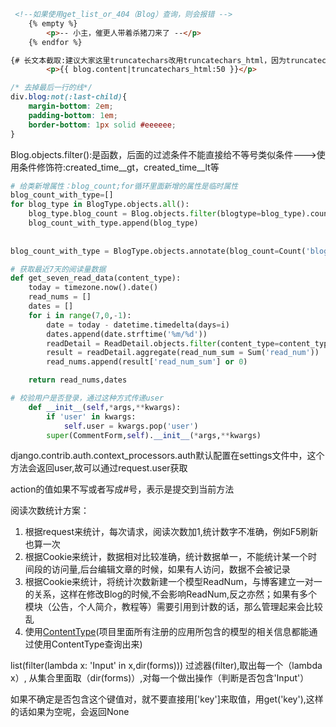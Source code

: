 ```html
 <!--如果使用get_list_or_404（Blog）查询，则会报错 -->
    {% empty %}
        <p>-- 小主，催更人带着杀猪刀来了 --</p>
    {% endfor %}
```

```html
{# 长文本截取:建议大家这里truncatechars改用truncatechars_html，因为truncatechars可能会有因html截取不全导致html错乱问题       #}
        <p>{{ blog.content|truncatechars_html:50 }}</p>
```

```css
/* 去掉最后一行的线*/
div.blog:not(:last-child){
    margin-bottom: 2em;
    padding-bottom: 1em;
    border-bottom: 1px solid #eeeeee;
}
```

Blog.objects.filter():是函数，后面的过滤条件不能直接给不等号类似条件--->使用条件修饰符:created_time__gt，created_time__lt等

```python
# 给类新增属性：blog_count;for循环里面新增的属性是临时属性
blog_count_with_type=[]
for blog_type in BlogType.objects.all():
    blog_type.blog_count = Blog.objects.filter(blogtype=blog_type).count()
    blog_count_with_type.append(blog_type)
    
    
blog_count_with_type = BlogType.objects.annotate(blog_count=Count('blog')) # 与上述代码等效；blog为BlogType关联的对象小写
```

```python
# 获取最近7天的阅读量数据
def get_seven_read_data(content_type):
    today = timezone.now().date()
    read_nums = []
    dates = []
    for i in range(7,0,-1):
        date = today - datetime.timedelta(days=i)
        dates.append(date.strftime('%m/%d'))
        readDetail = ReadDetail.objects.filter(content_type=content_type,date=date)
        result = readDetail.aggregate(read_num_sum = Sum('read_num'))
        read_nums.append(result['read_num_sum'] or 0)

    return read_nums,dates
```

```python
# 校验用户是否登录，通过这种方式传递user
    def __init__(self,*args,**kwargs):
        if 'user' in kwargs:
            self.user = kwargs.pop('user')
        super(CommentForm,self).__init__(*args,**kwargs)
```

django.contrib.auth.context_processors.auth默认配置在settings文件中，这个方法会返回user,故可以通过request.user获取

action的值如果不写或者写成#号，表示是提交到当前方法

阅读次数统计方案：
1. 根据request来统计，每次请求，阅读次数加1,统计数字不准确，例如F5刷新也算一次
2. 根据Cookie来统计，数据相对比较准确，统计数据单一，不能统计某一个时间段的访问量,后台编辑文章的时候，如果有人访问，数据不会被记录
3. 根据Cookie来统计，将统计次数新建一个模型ReadNum，与博客建立一对一的关系，这样在修改Blog的时候,不会影响ReadNum,反之亦然；如果有多个模块（公告，个人简介，教程等）需要引用到计数的话，那么管理起来会比较乱
4. 使用[ContentType](https://docs.djangoproject.com/en/2.0/ref/contrib/contenttypes/)(项目里面所有注册的应用所包含的模型的相关信息都能通过使用ContentType查询出来)


list(filter(lambda x:  'Input' in x,dir(forms)))
过滤器(filter),取出每一个（lambda x）, 从集合里面取（dir(forms)）,对每一个做出操作（判断是否包含'Input'）

如果不确定是否包含这个键值对，就不要直接用['key']来取值，用get('key'),这样的话如果为空呢，会返回None